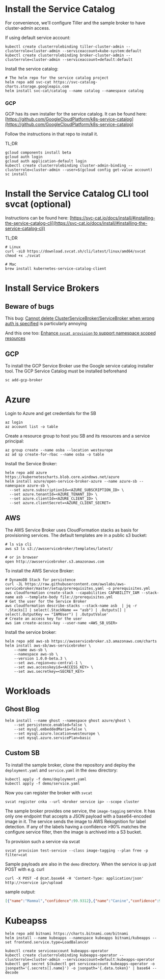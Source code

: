 # Install the Service Catalog

For convenience, we'll configure Tiller and the sample broker to have cluster-admin access.

If using default service account:

```shell
kubectl create clusterrolebinding tiller-cluster-admin --clusterrole=cluster-admin --serviceaccount=kube-system:default
kubectl create clusterrolebinding broker-cluster-admin --clusterrole=cluster-admin --serviceaccount=default:default
```

Install the service catalog:

```shell
# The helm repo for the service catalog project
helm repo add svc-cat https://svc-catalog-charts.storage.googleapis.com
helm install svc-cat/catalog --name catalog --namespace catalog
```

### GCP

GCP has its own installer for the service catalog. It can be found here: [https://github.com/GoogleCloudPlatform/k8s-service-catalog](https://github.com/GoogleCloudPlatform/k8s-service-catalog)

Follow the instructions in that repo to install it.

TL;DR

```shell
gcloud components install beta
gcloud auth login
gcloud auth application-default login
kubectl create clusterrolebinding cluster-admin-binding --clusterrole=cluster-admin --user=$(gcloud config get-value account)
sc install
```

# Install the Service Catalog CLI tool svcat (optional)

Instructions can be found here: [https://svc-cat.io/docs/install/#installing-the-service-catalog-cli](https://svc-cat.io/docs/install/#installing-the-service-catalog-cli)

TL;DR

```shell
# Linux
curl -sLO https://download.svcat.sh/cli/latest/linux/amd64/svcat
chmod +x ./svcat

# Mac
brew install kubernetes-service-catalog-client
```

# Install Service Brokers

## Beware of bugs

This bug: [Cannot delete ClusterServiceBroker/ServiceBroker when wrong auth is specified](https://github.com/kubernetes-incubator/service-catalog/issues/2492) is particularly annoying

And this one too: [Enhance `svcat provision` to support namespace scoped resources](https://github.com/kubernetes-incubator/service-catalog/issues/2371)

## GCP

To install the GCP Service Broker use the Google service catalog installer tool. The GCP Service Catalog must be installed beforehand

```
sc add-gcp-broker
```

# Azure

Login to Azure and get credentials for the SB

```shell
az login
az account list -o table
```

Create a resource group to host you SB and its resources and a service principal:

```
az group create --name osba --location westeurope
az ad sp create-for-rbac --name osba -o table
```

Install the Service Broker:

```shell
helm repo add azure https://kubernetescharts.blob.core.windows.net/azure
helm install azure/open-service-broker-azure --name azure-sb --namespace azure-sb \
  --set azure.subscriptionId=<AZURE_SUBSCRIPTION_ID> \
  --set azure.tenantId=<AZURE_TENANT_ID> \
  --set azure.clientId=<AZURE_CLIENT_ID> \
  --set azure.clientSecret=<AZURE_CLIENT_SECRET>
```

## AWS

The AWS Service Broker uses CloudFormation stacks as basis for provisioning services. The default templates are in a public s3 bucket:

```shell
# ls via cli
aws s3 ls s3://awsservicebroker/templates/latest/

# or in browser
open http://awsservicebroker.s3.amazonaws.com
```

To install the AWS Service Broker:

```shell
# DynamoDB Stack for persistence
curl -JL https://raw.githubusercontent.com/awslabs/aws-servicebroker/master/setup/prerequisites.yaml -o prerequisites.yml
aws cloudformation create-stack --capabilities CAPABILITY_IAM --stack-name asb --template-body file://prerequisites.yml
# Get the user for the Service Broker
aws cloudformation describe-stacks --stack-name asb  | jq -r '.Stacks[] | select(.StackName == "asb") | .Outputs[] | select(.OutputKey == "IAMUser") | .OutputValue'
# Create an access key for the user
aws iam create-access-key --user-name <AWS_SB_USER>
```

Install the service broker:

```shell
helm repo add aws-sb https://awsservicebroker.s3.amazonaws.com/charts
helm install aws-sb/aws-servicebroker \
	--name aws-sb \
	--namespace aws-sb \
	--version 1.0.0-beta.3 \
	--set aws.region=eu-central-1 \
	--set aws.accesskeyid=<ACCESS_KEY> \
	--set aws.secretkey=<SECRET_KEY>
```

# Workloads

## Ghost Blog

```shell
helm install --name ghost --namespace ghost azure/ghost \
	--set persistence.enabled=false \
	--set mysql.embeddedMaria=false \
	--set mysql.azure.location=westeurope \
	--set mysql.azure.servicePlan=basic
```

## Custom SB

To install the sample broker, clone the repository and deploy the `deployment.yaml` and `service.yaml` in the `demo` directory:


```shell
kubectl apply -f demo/deployment.yaml
kubectl apply -f demo/service.yaml
```

Now you can register the broker with `svcat`

```shell
svcat register cnka --url <broker service ip> --scope cluster
```

The sample broker provides one service, the `image-tagging` service. It has only one endpoint that accepts a JSON payload with a base64-encoded image in it. The service sends the image to AWS Rekognition for label detection. If any of the labels having a confidence >90% matches the configure service filter, then the image is archived into a S3 bucket.

To provision such a service via svcat 

```shell
svcat provision test-service --class image-tagging --plan free -p filter=cat
```

Sample payloads are also in the `demo` directory. When the service is up just POST with e.g. curl

```shell
curl -X POST -d @cat.base64 -H 'Content-Type: application/json' http://<service ip>/upload
```

sample output:

```json
[{"name":"Mammal","confidence":99.9312},{"name":"Canine","confidence":99.9312},{"name":"Pet","confidence":99.9312},{"name":"Golden Retriever","confidence":99.9312},{"name":"Dog","confidence":99.9312},{"name":"Animal","confidence":99.9312},{"name":"Puppy","confidence":88.90184}]
```

# Kubeapss

```shell
helm repo add bitnami https://charts.bitnami.com/bitnami
helm install --name kubeapps --namespace kubeapps bitnami/kubeapps --set frontend.service.type=LoadBalancer

kubectl create serviceaccount kubeapps-operator
kubectl create clusterrolebinding kubeapps-operator --clusterrole=cluster-admin --serviceaccount=default:kubeapps-operator
kubectl get secret $(kubectl get serviceaccount kubeapps-operator -o jsonpath='{.secrets[].name}') -o jsonpath='{.data.token}' | base64 --decode
```

